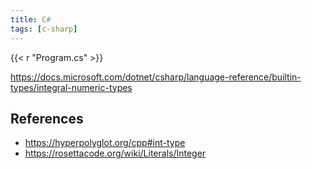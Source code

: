 ```yaml
---
title: C#
tags: [c-sharp]
---
```


{{< r "Program.cs" >}}

<https://docs.microsoft.com/dotnet/csharp/language-reference/builtin-types/integral-numeric-types>

## References

- <https://hyperpolyglot.org/cpp#int-type>
- <https://rosettacode.org/wiki/Literals/Integer>
